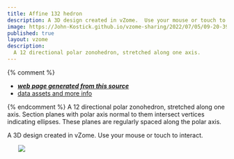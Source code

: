```yaml
---
title: Affine 132 hedron
description: A 3D design created in vZome.  Use your mouse or touch to interact.
image: https://John-Kostick.github.io/vzome-sharing/2022/07/05/09-20-39-12-gon-field-affinevZome/12-gon-field-affinevZome.png
published: true
layout: vzome
description:
  A 12 directional polar zonohedron, stretched along one axis.
---
```


{% comment %}
 - [***web page generated from this source***](<https://John-Kostick.github.io/vzome-sharing/2022/07/05/12-gon-field-affinevZome-09-20-39.html>)
 - [data assets and more info](<https://github.com/John-Kostick/vzome-sharing/tree/main/2022/07/05/09-20-39-12-gon-field-affinevZome/>)
 
{% endcomment %} 
  A 12 directional polar zonohedron, stretched along one axis. Section planes with polar axis normal to them intersect vertices indicating ellipses.  These planes are regularly spaced along the polar axis.

A 3D design created in vZome.  Use your mouse or touch to interact.

<vzome-viewer style="width: 87%; height: 60vh; margin: 5%"
      src="https://John-Kostick.github.io/vzome-sharing/2022/07/05/16-44-18-12-gon-field-affine-2vZome/12-gon-field-affine-2vZome.vZome" >
 <img src="https://John-Kostick.github.io/vzome-sharing/2022/07/05/16-44-18-12-gon-field-affine-2vZome/12-gon-field-affine-2vZome.png" />
</vzome-viewer>

